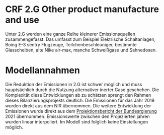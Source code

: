 # CRF 2.G Other product manufacture and use

Unter 2.G werden eine ganze Reihe kleinerer Emissionsquellen zusammengefasst.
Das umfasst zum Beispiel Elektrische Schaltanlagen, Boing E-3 sentry Flugzeuge, Teilchenbeschleuniger, bestimmte Glasscheiben, alte Nike air-max, manche Schweißgase und Sahnedosen.

# Modellannahmen

Die Reduktion der Emissionen in 2.G ist schwer möglich und muss hauptsächlich durch die Nutzung alternativer inerter Gase geschehen.
Die Komplexität diese Entwicklungen ab zu schätzen sprengt den Rahmen dieses Bilanzierungsprojekts deutlich.
Die Emissionen für das Jahr 2019 wurden direkt aus dem NIR übernommen.
Die weitere Entwicklung der Emissionen wurde direkt aus dem [Projektionsbericht der Bundesrgierung](https://www.bmuv.de/download/projektionsbericht-der-bundesregierung-2021) 2021 übernommen.
Emissionswerte zwischen den Projezierten jahren wurden linear interpoliert.
Im Modell sind folglich keine Einstellungen möglich.
